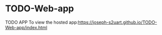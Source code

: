# TODO-Web-app
TODO APP
To view the hosted app:https://joseph-s2uart.github.io/TODO-Web-app/index.html
